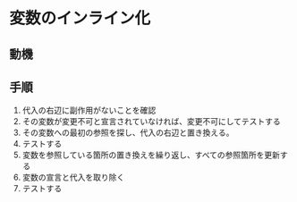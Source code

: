 # 変数のインライン化

## 動機

## 手順
1. 代入の右辺に副作用がないことを確認
2. その変数が変更不可と宣言されていなければ、変更不可にしてテストする
3. その変数への最初の参照を探し、代入の右辺と置き換える。
4. テストする
5. 変数を参照している箇所の置き換えを繰り返し、すべての参照箇所を更新する
6. 変数の宣言と代入を取り除く
7. テストする
